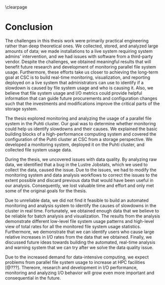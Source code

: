 \clearpage

# Conclusion
<!-- We need to describe what we did and achieved and relate to the goals set in the Introduction. -->

 <!-- Describe general aspects of the thesis work and process -->
The challenges in this thesis work were primarily practical engineering rather than deep theoretical ones.
We collected, stored, and analyzed large amounts of data; we made installations to a live system requiring system admins' intervention, and we had issues with software from a third-party vendor.
Despite the challenges, we obtained meaningful results that will benefit future research and development of monitoring parallel file system usage.
Furthermore, these efforts take us closer to achieving the long-term goal at CSC is to build real-time monitoring, visualization, and reporting deployed on a live system that administrators can use to identify if a slowdown is caused by file system usage and who is causing it.
Also, we believe that file system usage and I/O metrics could provide helpful information that can guide future procurements and configuration changes such that the investments and modifications improve the critical parts of the storage system.

<!-- Describe the thesis work -->
The thesis explored monitoring and analyzing the usage of a parallel file system in the Puhti cluster.
Our goal was to determine whether monitoring could help us identify slowdowns and their causes.
We explained the basic building blocks of a high-performance computing system and covered the configuration of the Puhti cluster at CSC from a storage perspective.
We developed a monitoring system, deployed it on the Puhti cluster, and collected file system usage data.

During the thesis, we uncovered issues with data quality.
By analyzing raw data, we identified that a bug in the Lustre Jobstats, which we used to collect the data, caused the issue.
Due to the issues, we had to modify the monitoring system and data analysis workflows to correct the issues to the extent possible and discard previous data that would have been useful in our analysis.
Consequently, we lost valuable time and effort and only met some of the original goals for the thesis.

Due to unreliable data, we did not find it feasible to build an automated monitoring and analysis system to identify the causes of slowdowns in the cluster in real time.
Fortunately, we obtained enough data that we believe to be reliable for batch analysis and visualization.
The results from the analysis demonstrate different low-level file system usage patterns and high-level view of total rates for all the monitored file system usage statistics.
Furthermore, we demonstrate that we can identify users who cause large relative increases in I/O rates from the data that we obtained.
Finally, we discussed future ideas towards building the automated, real-time analysis and warning system that we can try after we solve the data quality issue.

Due to the increased demand for data-intensive computing, we expect problems from parallel file system usage to increase at HPC facilities [@???].
Thereore, research and development in I/O performance, monitoring and analyzing I/O behavior will grow even more important and consequential in the future.


